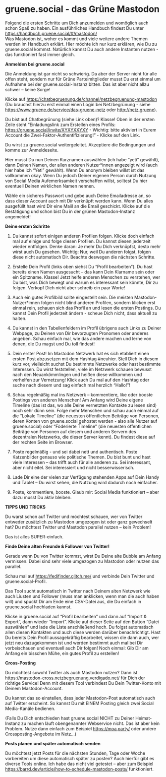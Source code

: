 # gruene.social - das Grüne Mastodon

Folgend die ersten Schritte um Dich anzumelden und womöglich auch schon Spaß zu haben. 
Ein ausführliches Handbuch findest Du unter https://handbuch.gruene.social/#/mastodon/  
Was Mastodon ist, woher es kommt und viele weitere andere Themen werden im Handbuch erklärt. Hier möchte ich nur kurz erklären, wie Du zu gruene.social kommst. Natürlich kannst Du auch andere Instanten nutzen - das funktioniert fast immer gleich. 

**Anmelden bei gruene.social** 

Die Anmeldung ist gar nicht so schwierig. Da aber der Server nicht für alle offen steht, sondern nur für Grüne Parteimitglieder musst Du erst einmal um Aufnahme bei der gruene.social-Instanz bitten. Das ist aber nicht allzu schwer – keine Sorge!  

Klicke auf https://chatbegruenung.de/channel/netzbegruenung-mastodon (Du brauchst hierzu erst einmal einen Login bei Netzbegrünung - siehe https://www.gruene.de/service/das-gruene-netz  oder http://netz.gruene).  

Du bist auf Chatbegrünung (siehe Link oben)? Klasse! Oben in der ersten Zeile steht “Einladungslink zum Erstellen eines Profils: https://gruene.social/invite/XYXYXXYXY - Wichtig: bitte aktiviert in Eurem Account die Zwei-Faktor-Authentifizierung!” - Klicke auf den Link. 

Du wirst zu gruene.social weitergeleitet. Akzeptiere die Bedingungen und komme zur Anmeldeseite. 

Hier musst Du nun Deinen Kurznamen auswählen (ich habe “yeti” gewählt), dann Deinen Namen, der allen anderen Nutzer*innen angezeigt wird (auch hier habe ich “Yeti” gewählt). Wenn Du anonym bleiben willst ist das vollkommen okay. Wenn Du jedoch Deiner eigenen Person durch Nutzung von Social Media Aufemerksamkeit verschaffen willst, solltest Du hier eventuell Deinen wirklichen Namen nennen. 

Wähle ein sicheres Passwort und gebe auch Deine Emailadresse an, so dass dieser Account auch mit Dir verknüpft werden kann. Wenn Du alles ausgefüllt hast wird Dir eine Maiil an die Email geschickt. Klicke auf die Bestätigung und schon bist Du in der grünen Mastodon-Instanz angemeldet! 

 
**Deine ersten Schritte** 

1. Du kannst sofort einigen anderen Profilen folgen. Klicke doch einfach mal auf einige und folge diesen Profilen. Du kannst diesen jederzeit wieder entfolgen. Denke daran: Je mehr Du Dich verknüpfst, desto mehr wirst auch Du gesehen. Wichtig: Nur, weil Du anderen folgst, folgen diese nicht automatisch Dir. Beachte deswegen die nächsten Schritte. 

2. Erstelle Dein Profil (links oben siehst Du “Profil bearbeiten”). Du hast bereits einen Namen ausgesucht – das kann Dein Klarname sein oder ein Spitzname. Klasse! Jetzt helfe anderen Menschen zu verstehen, wer Du bist, was Dich bewegt und warum es interessant sein könnte, Dir zu folgen. Verkopf Dich nicht aber schreib ein paar Worte! 

3. Auch ein gutes Profilbild sollte eingestellt sein. Die meisten Mastodon-Nutzer*innen folgen nicht blind anderen Profilen, sondern klicken erst einmal rein, schauen sich das Profil an und lesen die ersten Postings. Du kannst Dein Profil jederzeit ändern - scheue Dich nicht, dass aktuell zu halten.  

4. Du kannst in den Tabellenfeldern im Profil übrigens auch Links zu Deiner Webpage, zu Deinen von Dir bevorzugten Pronomen oder anderes angeben. Schau einfach mal, wie das andere machen und lerne von denen, die Du magst und Du toll findest! 

5. Dein erster Post! Im Mastodon Netzwerk hat es sich etabliert einen ersten Post abzusetzen mit dem Hashtag #neuhier. Stell Dich in diesem kurz vor, vielleicht suchst Du bestimmte Netzwerke oder hast bestimmte Interessen. Du wirst feststellen, viele im Netzwerk schauen bewusst nach den Neuankömmlingen und heißen diese willkommen und verhelfen zur Vernetzung! Klick auch Du mal auf den Hashtag oder suche nach diesem und sag einfach mal herzlich “Hallo!”! 

6. Schau regelmäßig mal ins Netzwerk – kommentiere, like oder booste Postings von anderen Menschen! Am Anfang wird Deine eigene Timeline (das ist das, wo alle Deine vernetzten Kontakte zu lesen sind) noch sehr dünn sein. Folge mehr Menschen und schau auch einmal auf die “Lokale Timeline” (die neuesten öffentlichen Beiträge von Personen, deren Konten von gruene.social gehostet werden - also alle Nutzer auf gruene.social) oder “Föderierte Timeline” (die neuesten öffentlichen Beiträge von Personen auf diesem und anderen Servern des dezentralen Netzwerks, die dieser Server kennt). Du findest diese auf der rechten Seite im Browser. 

7. Poste regelmäßig - und sei dabei nett und authentisch. Poste Katzenbilder genauso wie politische Themen. Du bist bunt und hast viele Interessen – das trifft auch für alle anderen zu. Sei interessant, aber nicht eitel. Sei interessiert und nicht besserwisserisch. 

8. Lade Dir eine der vielen zur Verfügung stehenden Apps auf Dein Handy und Tablet – Du wirst sehen, die Nutzung wird dadurch noch einfacher.  

9. Poste, kommentiere, booste. Glaub mir: Social Media funktioniert – aber dazu musst Du aktiv bleiben. 


**TIPPS UND TRICKS** 

Du warst schon auf Twitter und möchtest schauen, wer von Twitter entweder zusätzlich zu Mastodon umgezogen ist oder ganz gewechselt hat? Du möchtest Twitter und Mastodon parallel nutzen – kein Problem!  

Das ist alles SUPER-einfach. 

 
**Finde Deine alten Freunde & Follower von Twitter!** 

Gerade wenn Du von Twitter kommst, wirst Du Deine alte Bubble am Anfang vermissen. Dabei sind sehr viele umgezogen zu Mastodon oder nutzen das parallel. 

Schau mal auf https://fedifinder.glitch.me/ und verbinde Dein Twitter und gruene.social-Profil. 

Das Tool sucht automatisch in Twitter nach Deinem alten Netzwerk wie auch Liusten und Follower (muss man anklicken, wenn man die auch haben will) und spuckt Dir am Ende eine CSV-Datei aus, die Du einfach in gruene.social hochladen kannst. 

Klicke in gruene.social auf “Profil bearbeiten” und dann auf “Import & Export”, dann wieder “Import”. Klicke auf dieser Seite auf den Button “Datei auswählen” und lade die Liste anschließend hoch. Du folgst automatisch allen diesen Kontakten und auch diese werden darüber benachrichtigt. Hast Du bereits Dein Profil aussagekräftig bearbeitet, wissen die dann auch, wer jetzt neu dazugekommen ist und werden bestimmt auch mal bei Dir vorbeischauen und eventuell auch Dir folgen! Noch einmal: Gib Dir am Anfang ein bisschen Mühe, ein gutes Profil zu erstellen! 

 
**Cross-Posting** 

Du möchtest sowohl Twitter als auch Mastodon nutzen? Dann ist https://mastodon-cross.netzbegruenung.verdigado.net/ für Dich der richtige Service! Denn mit diesem Tool verbindest Du Dein Twitter-Konto mit Deinem Mastodon-Account.  

Du kannst das so einstellen, dass jeder Mastodon-Post automatisch auch auf Twitter erscheint. So kannst Du mit EINEM Posting gleich zwei Social Media-Kanäle bedienen. 

(Falls Du Dich entschieden hast gruene.social NICHT zu Deiner Heimat-Instanz zu machen läuft obengenannter Webservice nicht. Das ist aber kein Problem. Nutze dann einfach zum Beispiel https://moa.party/ oder andere Crossposting-Angebote im Netz...) 

 
**Posts planen und später automatisch senden** 

Du möchtest jetzt Posts für die nächsten Stunden, Tage oder Woche vorbereiten um diese automatisch später zu posten? Auch hierfür gibt es diverse Tools online. Ich habe das nicht viel getestet – aber zum Beispiel https://barrd.dev/article/how-to-schedule-mastodon-posts/ funktioniert.  
